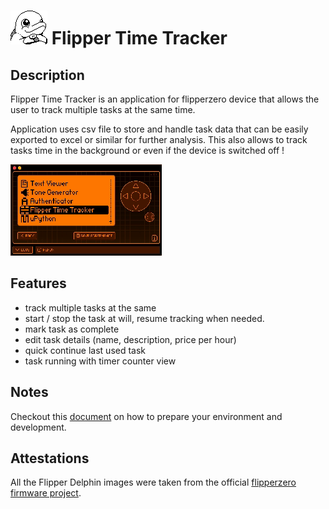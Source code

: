 # ![Flipper_intro](/images/dolphinWait_59x54.png) Flipper Time Tracker

## Description

Flipper Time Tracker is an application for flipperzero device that allows the user to track multiple tasks at the same time.

Application uses csv file to store and handle task data that can be easily exported to excel or similar for further analysis. This also allows to track tasks time in the background or even if the device is switched off !

![Flipper Time Tracker](/docs/demo.gif)

## Features

- track multiple tasks at the same
- start / stop the task at will, resume tracking when needed.
- mark task as complete
- edit task details (name, description, price per hour)
- quick continue last used task
- task running with timer counter view

## Notes

Checkout this [document](/docs/development.md) on how to prepare your environment and development.

## Attestations

All the Flipper Delphin images were taken from the official [flipperzero firmware project](https://github.com/flipperdevices/flipperzero-firmware).
